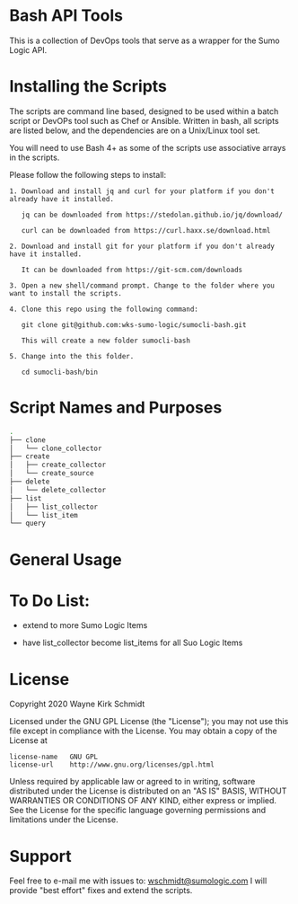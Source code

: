 
Bash API Tools
==============

This is a collection of DevOps tools that serve as a wrapper for the Sumo Logic API.

Installing the Scripts
=======================

The scripts are command line based, designed to be used within a batch script or DevOPs tool such as Chef or Ansible.
Written in bash, all scripts are listed below, and the dependencies are on a Unix/Linux tool set.

You will need to use Bash 4+ as some of the scripts use associative arrays in the scripts.

Please follow the following steps to install:

    1. Download and install jq and curl for your platform if you don't already have it installed.

       jq can be downloaded from https://stedolan.github.io/jq/download/

       curl can be downloaded from https://curl.haxx.se/download.html

    2. Download and install git for your platform if you don't already have it installed.

       It can be downloaded from https://git-scm.com/downloads
    
    3. Open a new shell/command prompt. Change to the folder where you want to install the scripts.
    
    4. Clone this repo using the following command:
    
       git clone git@github.com:wks-sumo-logic/sumocli-bash.git

       This will create a new folder sumocli-bash
    
    5. Change into the this folder. 

       cd sumocli-bash/bin

Script Names and Purposes
=========================

```bash
.
├── clone
│   └── clone_collector
├── create
│   ├── create_collector
│   └── create_source
├── delete
│   └── delete_collector
├── list
│   ├── list_collector
│   └── list_item
└── query
```




General Usage
=============

To Do List:
===========

* extend to more Sumo Logic Items

* have list_collector become list_items for all Suo Logic Items

License
=======

Copyright 2020 Wayne Kirk Schmidt

Licensed under the GNU GPL License (the "License");
you may not use this file except in compliance with the License.
You may obtain a copy of the License at

    license-name   GNU GPL
    license-url    http://www.gnu.org/licenses/gpl.html

Unless required by applicable law or agreed to in writing, software
distributed under the License is distributed on an "AS IS" BASIS,
WITHOUT WARRANTIES OR CONDITIONS OF ANY KIND, either express or implied.
See the License for the specific language governing permissions and
limitations under the License.

Support
=======

Feel free to e-mail me with issues to: wschmidt@sumologic.com
I will provide "best effort" fixes and extend the scripts.

